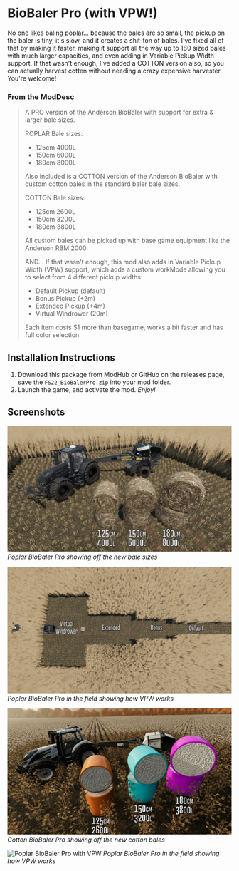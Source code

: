 # BioBaler Pro (with VPW!)
No one likes baling poplar... because the bales are so small, the pickup on the baler is tiny, it's slow, and it creates a shit-ton of bales. I've fixed all of that by making it faster, making it support all the way up to 180 sized bales with much larger capacities, and even adding in Variable Pickup Width support. If that wasn't enough, I've added a COTTON version also, so you can actually harvest cotten without needing a crazy expensive harvester. You're welcome!

### From the ModDesc
> A PRO version of the Anderson BioBaler with support for extra & larger bale sizes.
>
> POPLAR Bale sizes:
> - 125cm 4000L
> - 150cm 6000L
> - 180cm 8000L
>
> Also included is a COTTON version of the Anderson BioBaler with custom cotton bales in the standard baler bale sizes.
>
> COTTON Bale sizes:
> - 125cm 2600L
> - 150cm 3200L
> - 180cm 3800L
>
> All custom bales can be picked up with base game equipment like the Anderson RBM 2000.
>
> AND... If that wasn't enough, this mod also adds in Variable Pickup Width (VPW) support, which adds a custom workMode allowing you to select from 4 different pickup widths:
> - Default Pickup (default)
> - Bonus Pickup (+2m)
> - Extended Pickup (+4m)
> - Virtual Windrower (20m)
>
> Each item costs $1 more than basegame, works a bit faster and has full color selection.


## Installation Instructions
1. Download this package from ModHub or GitHub on the releases page, save the `FS22_BioBalerPro.zip` into your mod folder.
2. Launch the game, and activate the mod.
_Enjoy!_


## Screenshots

![Poplar BioBaler Pro with new bales](/_screenshots/poplarBales.png)
_Poplar BioBaler Pro showing off the new bale sizes_

![Poplar BioBaler Pro with VPW](/_screenshots/poplarVpw.png)
_Poplar BioBaler Pro in the field showing how VPW works_

![Cotton BioBaler Pro with new cotton bales](/_screenshots/cottonSizes.png)
_Cotton BioBaler Pro showing off the new cotton bales_

![Poplar BioBaler Pro with VPW](/_screenshots/cottonVpw.png)
_Poplar BioBaler Pro in the field showing how VPW works_
